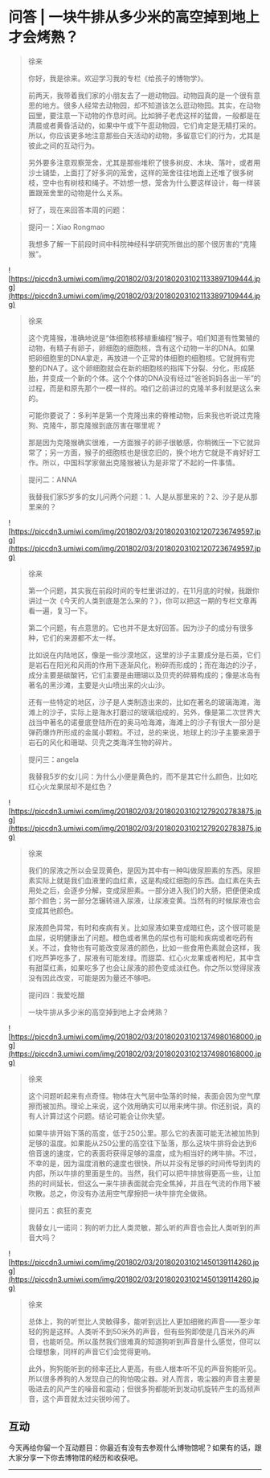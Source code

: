 # 问答 | 一块牛排从多少米的高空掉到地上才会烤熟？

> 徐来
> 
> 你好，我是徐来。欢迎学习我的专栏《给孩子的博物学》。
> 
> 前两天，我带着我们家的小朋友去了一趟动物园。动物园真的是一个很有意思的地方。很多人经常去动物园，却不知道该怎么逛动物园。其实，在动物园里，要注意一下动物的作息时间。比如狮子老虎这样的猛兽，一般都是在清晨或者黄昏活动的，如果中午或下午逛动物园，它们肯定是无精打采的。所以，你应该更多地注意那些白天活动的动物，多留意它们的行为，尤其是彼此之间的互动行为。
> 
> 另外要多注意观察笼舍，尤其是那些堆积了很多树皮、木块、落叶，或者用沙土铺垫，上面打了好多洞的笼舍，这样的笼舍往往地面上还堆了很多树枝，空中也有树枝和绳子。不妨想一想，笼舍为什么要这样设计，每一样装置跟笼舍里的动物是什么关系。
> 
> 好了，现在来回答本周的问题：

> 提问一：Xiao Rongmao
> 
> 我想多了解一下前段时间中科院神经科学研究所做出的那个很厉害的“克隆猴”。

![https://piccdn3.umiwi.com/img/201802/03/201802031021133897109444.jpg](https://piccdn3.umiwi.com/img/201802/03/201802031021133897109444.jpg)

> 徐来
> 
> 这个克隆猴，准确地说是“体细胞核移植重编程”猴子。咱们知道有性繁殖的动物，有精子有卵子，卵细胞的细胞核，含有这个动物一半的DNA。如果把卵细胞里的DNA拿走，再放进一个正常的体细胞的细胞核。它就拥有完整的DNA了。这个卵细胞就会在新的细胞核的指挥下分裂、分化，形成胚胎，并变成一个新的个体。这个个体的DNA没有经过“爸爸妈妈各出一半”的过程，而是和原先那个一模一样的。咱们之前讲过的克隆羊多利就是这么来的。
> 
> 可能你要说了：多利羊是第一个克隆出来的脊椎动物，后来我也听说过克隆狗、克隆牛，那克隆猴到底厉害在哪里呢？
> 
> 那是因为克隆猴确实很难，一方面猴子的卵子很敏感，你稍微压一下它就异常了；另一方面，猴子的细胞核也是很恋旧的，换个地方它就是不肯好好工作。所以，中国科学家做出克隆猴被认为是非常了不起的一件事情。

> 提问二：ANNA
> 
> 我替我们家5岁多的女儿问两个问题：1、人是从那里来的？2、沙子是从那里来的？

![https://piccdn3.umiwi.com/img/201802/03/201802031021207236749597.jpg](https://piccdn3.umiwi.com/img/201802/03/201802031021207236749597.jpg)

> 徐来
> 
> 第一个问题，其实我在前段时间的专栏里讲过的，在11月底的时候，我跟你讲过一次《今天的人类到底是怎么来的？》，你可以把这一期的专栏文章再看一遍，复习一下。
> 
> 第二个问题，有点意思的。它也并不是太好回答。因为沙子的成分有很多种，它们的来源都不太一样。
> 
> 比如说在内陆地区，像是一些沙漠地区，这里的沙子主要成分是石英，它们是岩石在阳光和风雨的作用下逐渐风化，粉碎而形成的；而在海边的沙子，成分主要是碳酸钙，它们主要是由珊瑚以及贝壳的碎屑构成的；像是冰岛有著名的黑沙滩，主要是火山喷出来的火山沙。
> 
> 还有一些特定的地区，沙子是人类制造出来的，比如在著名的玻璃海滩，海滩上的沙子，实际上是海水打磨过的玻璃组成的，另外，像是第二次世界大战当中著名的诺曼底登陆所在的奥马哈海滩，海滩上的沙子有很大一部分是弹药爆炸所形成的金属小颗粒。不过，总的来说，地球上的沙子主要来源于岩石的风化和珊瑚、贝壳之类海洋生物的碎片。

> 提问三：angela
> 
> 我替我5岁的女儿问：为什么小便是黄色的，而不是其它什么颜色，比如吃红心火龙果尿却不是红色？

![https://piccdn3.umiwi.com/img/201802/03/201802031021279202783875.jpg](https://piccdn3.umiwi.com/img/201802/03/201802031021279202783875.jpg)

> 徐来
> 
> 我们的尿液之所以会呈现黄色，是因为其中有一种叫做尿胆素的东西。尿胆素实际上就是我们血液里的血红素，这是构成红细胞的东西。血红素在失去用处之后，会逐步分解，变成尿胆素。一部分进入我们的大肠，把便便染成那个颜色；另一部分怎辗转进入尿液，让尿液变黄。当然有的时候尿液也会变成其他颜色。
> 
> 尿液颜色异常，有时和疾病有关。比如尿液如果变成暗红色，这个很可能是血尿，说明健康出了问题。橙色或者黑色的尿也有可能和疾病或者吃药有关。不过，食物也有可能改变尿液的颜色，比如一些食用色素就会这样，我们吃芦笋吃多了，尿液有可能发绿。而甜菜、红心火龙果或者枸杞，其中含有甜菜红素，如果吃多了也会让尿液的颜色变成淡红色。你之所以觉得尿液没有因此改变，可能是因为量还不够吧。    

> 提问四：我爱吃醋
> 
> 一块牛排从多少米的高空掉到地上才会烤熟？

![https://piccdn3.umiwi.com/img/201802/03/201802031021374980168000.jpg](https://piccdn3.umiwi.com/img/201802/03/201802031021374980168000.jpg)

> 徐来
> 
> 这个问题听起来有点奇怪。物体在大气层中坠落的时候，表面会因为空气摩擦而被加热。理论上来说，这个效用确实可以用来烤牛排。你还别说，真的有人计算过这个问题。结论可能会让你失望。
> 
> 如果牛排开始下落的高度，低于250公里。那么它的表面可能无法被加热到足够的温度。如果能从250公里的高空往下坠落，那么这块牛排将会达到6倍音速的速度，它的表面将获得足够的温度，成为相当好的烤牛排。不过，不幸的是，因为温度消散的速度也很快，所以并没有足够的时间传导到肉的内部，所以牛排的里面是生的。当然，我们可以把牛排放得更高一些，让加热的时间延长，但这么一来牛排表面就会完全焦掉，并且在气流的作用下被吹散。总之，你没有办法用空气摩擦把一块牛排完全做熟。    

> 提问五：疯狂的麦克
> 
> 我替女儿一诺问：狗的听力比人类灵敏，那么听的声音也会比人类听到的声音大吗？

![https://piccdn3.umiwi.com/img/201802/03/201802031021450139114260.jpg](https://piccdn3.umiwi.com/img/201802/03/201802031021450139114260.jpg)

> 徐来
> 
> 总体上，狗的听觉比人灵敏得多，能听到远比人更加细微的声音——至少年轻的狗是这样。人类听不到50米外的声音，但有些狗即使是几百米外的声音，也能听见。所以虽然我们很难真的知道狗听到声音是什么感觉，但可以合理想象，同样的声音它们会觉得更响。
> 
> 此外，狗狗能听到的频率还比人更高，有些人根本听不见的声音狗能听见。所以很多养狗的人发现自己的狗怕吸尘器。对人而言，吸尘器的声音主要是吸进去的风产生的噪音和震动；但很多狗都能听到发动机旋转产生的高频声音，这个声音就太过尖锐吵闹了。

## 互动

今天再给你留一个互动题目：你最近有没有去参观什么博物馆呢？如果有的话，跟大家分享一下你去博物馆的经历和收获吧。

---
